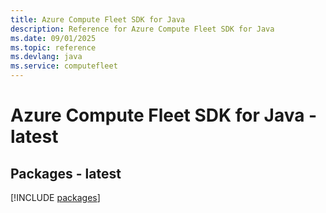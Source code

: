 ```yaml
---
title: Azure Compute Fleet SDK for Java
description: Reference for Azure Compute Fleet SDK for Java
ms.date: 09/01/2025
ms.topic: reference
ms.devlang: java
ms.service: computefleet
---
```

# Azure Compute Fleet SDK for Java - latest
## Packages - latest
[!INCLUDE [packages](compute-fleet-index.md)]